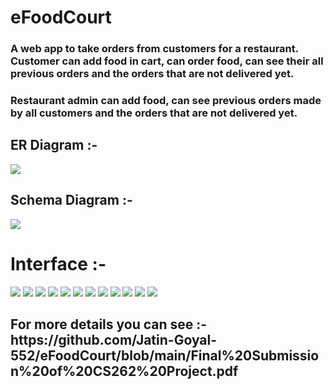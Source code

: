 # eFoodCourt
<h3>A web app to take orders from customers for a restaurant. Customer can add food in cart, can order food,
can see their all previous orders and the orders that are not delivered yet.</h3>
<h3>Restaurant admin can add food, can see previous orders made by all customers and the
orders that are not delivered yet.</h3>
<h2>ER Diagram :-</h2>
<img src="ER_Diagram.png"></img>

<p></p>
<p></p>
<h2>Schema Diagram :-</h2>
<img src="schema_diagram.png"></img>
<p></p>
<p></p>
<h1>Interface :-</h1>
<img src="Demo/sign_up.jpg"></img>
<img src="Demo/login.jpg"></img>
<img src="Demo/menu.jpg"></img>
<img src="Demo/cart.jpg"></img>
<img src="Demo/checkout.jpg"></img>
<img src="Demo/ordered.jpg"></img>
<img src="Demo/pending.jpg"></img>
<img src="Demo/admin.jpg"></img>
<img src="Demo/add_food.jpg"></img>
<img src="Demo/all_previous.jpg"></img>
<img src="Demo/all_pending.jpg"></img>
<img src="Demo/order_details.jpg"></img>

<h2>For more details you can see :- https://github.com/Jatin-Goyal-552/eFoodCourt/blob/main/Final%20Submission%20of%20CS262%20Project.pdf</h2>
